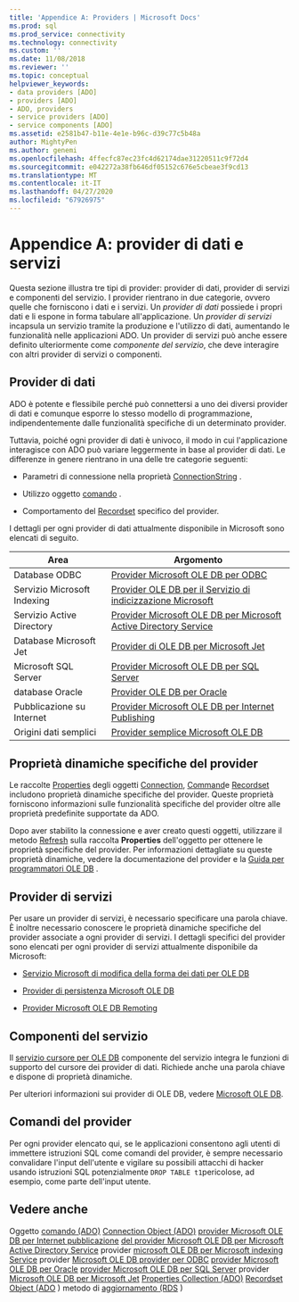 ```yaml
---
title: 'Appendice A: Providers | Microsoft Docs'
ms.prod: sql
ms.prod_service: connectivity
ms.technology: connectivity
ms.custom: ''
ms.date: 11/08/2018
ms.reviewer: ''
ms.topic: conceptual
helpviewer_keywords:
- data providers [ADO]
- providers [ADO]
- ADO, providers
- service providers [ADO]
- service components [ADO]
ms.assetid: e2581b47-b11e-4e1e-b96c-d39c77c5b48a
author: MightyPen
ms.author: genemi
ms.openlocfilehash: 4ffecfc87ec23fc4d62174dae31220511c9f72d4
ms.sourcegitcommit: e042272a38fb646df05152c676e5cbeae3f9cd13
ms.translationtype: MT
ms.contentlocale: it-IT
ms.lasthandoff: 04/27/2020
ms.locfileid: "67926975"
---
```

# <a name="appendix-a-data-and-service-providers"></a>Appendice A: provider di dati e servizi
Questa sezione illustra tre tipi di provider: provider di dati, provider di servizi e componenti del servizio. I provider rientrano in due categorie, ovvero quelle che forniscono i dati e i servizi. Un *provider di dati* possiede i propri dati e li espone in forma tabulare all'applicazione. Un *provider di servizi* incapsula un servizio tramite la produzione e l'utilizzo di dati, aumentando le funzionalità nelle applicazioni ADO. Un provider di servizi può anche essere definito ulteriormente come *componente del servizio*, che deve interagire con altri provider di servizi o componenti.

## <a name="data-providers"></a>Provider di dati
 ADO è potente e flessibile perché può connettersi a uno dei diversi provider di dati e comunque esporre lo stesso modello di programmazione, indipendentemente dalle funzionalità specifiche di un determinato provider.

 Tuttavia, poiché ogni provider di dati è univoco, il modo in cui l'applicazione interagisce con ADO può variare leggermente in base al provider di dati. Le differenze in genere rientrano in una delle tre categorie seguenti:

-   Parametri di connessione nella proprietà [ConnectionString](../../../ado/reference/ado-api/connectionstring-property-ado.md) .

-   Utilizzo oggetto [comando](../../../ado/reference/ado-api/command-object-ado.md) .

-   Comportamento del [Recordset](../../../ado/reference/ado-api/recordset-object-ado.md) specifico del provider.

 I dettagli per ogni provider di dati attualmente disponibile in Microsoft sono elencati di seguito.

|Area|Argomento|
|----------|-----------|
|Database ODBC|[Provider Microsoft OLE DB per ODBC](../../../ado/guide/appendixes/microsoft-ole-db-provider-for-odbc.md)|
|Servizio Microsoft Indexing|[Provider OLE DB per il Servizio di indicizzazione Microsoft](../../../ado/guide/appendixes/microsoft-ole-db-provider-for-microsoft-indexing-service.md)|
|Servizio Active Directory|[Provider Microsoft OLE DB per Microsoft Active Directory Service](../../../ado/guide/appendixes/microsoft-ole-db-provider-for-microsoft-active-directory-service.md)|
|Database Microsoft Jet|[Provider di OLE DB per Microsoft Jet](../../../ado/guide/appendixes/microsoft-ole-db-provider-for-microsoft-jet.md)|
|Microsoft SQL Server|[Provider Microsoft OLE DB per SQL Server](../../../ado/guide/appendixes/microsoft-ole-db-provider-for-sql-server.md)|
|database Oracle|[Provider OLE DB per Oracle](../../../ado/guide/appendixes/microsoft-ole-db-provider-for-oracle.md)|
|Pubblicazione su Internet|[Provider Microsoft OLE DB per Internet Publishing](../../../ado/guide/appendixes/microsoft-ole-db-provider-for-internet-publishing.md)|
|Origini dati semplici|[Provider semplice Microsoft OLE DB](../../../ado/guide/appendixes/microsoft-ole-db-simple-provider.md)|

## <a name="provider-specific-dynamic-properties"></a>Proprietà dinamiche specifiche del provider
 Le raccolte [Properties](../../../ado/reference/ado-api/properties-collection-ado.md) degli oggetti [Connection](../../../ado/reference/ado-api/connection-object-ado.md), [Command](../../../ado/reference/ado-api/command-object-ado.md)e [Recordset](../../../ado/reference/ado-api/recordset-object-ado.md) includono proprietà dinamiche specifiche del provider. Queste proprietà forniscono informazioni sulle funzionalità specifiche del provider oltre alle proprietà predefinite supportate da ADO.

 Dopo aver stabilito la connessione e aver creato questi oggetti, utilizzare il metodo [Refresh](../../../ado/reference/ado-api/refresh-method-ado.md) sulla raccolta **Properties** dell'oggetto per ottenere le proprietà specifiche del provider. Per informazioni dettagliate su queste proprietà dinamiche, vedere la documentazione del provider e la [Guida per programmatori OLE DB](https://msdn.microsoft.com/3c5e2dd5-35e5-4a93-ac3a-3818bb43bbf8) .

## <a name="service-providers"></a>Provider di servizi
 Per usare un provider di servizi, è necessario specificare una parola chiave. È inoltre necessario conoscere le proprietà dinamiche specifiche del provider associate a ogni provider di servizi. I dettagli specifici del provider sono elencati per ogni provider di servizi attualmente disponibile da Microsoft:

-   [Servizio Microsoft di modifica della forma dei dati per OLE DB](../../../ado/guide/appendixes/microsoft-data-shaping-service-for-ole-db-ado-service-provider.md)

-   [Provider di persistenza Microsoft OLE DB](../../../ado/guide/appendixes/microsoft-ole-db-persistence-provider-ado-service-provider.md)

-   [Provider Microsoft OLE DB Remoting](../../../ado/guide/appendixes/microsoft-ole-db-remoting-provider-ado-service-provider.md)

## <a name="service-components"></a>Componenti del servizio
 Il [servizio cursore per OLE DB](../../../ado/guide/appendixes/microsoft-cursor-service-for-ole-db-ado-service-component.md) componente del servizio integra le funzioni di supporto del cursore dei provider di dati. Richiede anche una parola chiave e dispone di proprietà dinamiche.

 Per ulteriori informazioni sui provider di OLE DB, vedere [Microsoft OLE DB](https://msdn.microsoft.com/library/windows/desktop/ms722784.aspx).

## <a name="provider-commands"></a>Comandi del provider
 Per ogni provider elencato qui, se le applicazioni consentono agli utenti di immettere istruzioni SQL come comandi del provider, è sempre necessario convalidare l'input dell'utente e vigilare su possibili attacchi di hacker usando istruzioni SQL potenzialmente `DROP TABLE t1`pericolose, ad esempio, come parte dell'input utente.

## <a name="see-also"></a>Vedere anche
 Oggetto [comando (ADO)](../../../ado/reference/ado-api/command-object-ado.md) [Connection Object (ADO)](../../../ado/reference/ado-api/connection-object-ado.md) [provider Microsoft OLE DB per Internet pubblicazione](../../../ado/guide/appendixes/microsoft-ole-db-provider-for-internet-publishing.md) [del provider Microsoft OLE DB per Microsoft Active Directory Service](../../../ado/guide/appendixes/microsoft-ole-db-provider-for-microsoft-active-directory-service.md) provider [microsoft OLE DB per Microsoft indexing Service](../../../ado/guide/appendixes/microsoft-ole-db-provider-for-microsoft-indexing-service.md) provider [Microsoft OLE DB provider per ODBC](../../../ado/guide/appendixes/microsoft-ole-db-provider-for-odbc.md) [provider Microsoft OLE DB per Oracle](../../../ado/guide/appendixes/microsoft-ole-db-provider-for-oracle.md) [provider Microsoft OLE DB per SQL Server](../../../ado/guide/appendixes/microsoft-ole-db-provider-for-sql-server.md) provider [Microsoft OLE DB per Microsoft Jet](../../../ado/guide/appendixes/microsoft-ole-db-provider-for-microsoft-jet.md) [Properties Collection (ADO)](../../../ado/reference/ado-api/properties-collection-ado.md) [Recordset Object (ADO](../../../ado/reference/ado-api/recordset-object-ado.md) ) metodo di [aggiornamento (RDS](../../../ado/reference/rds-api/refresh-method-rds.md) )
